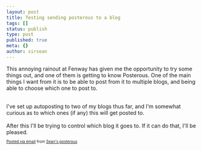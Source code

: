 ```yaml
---
layout: post
title: Testing sending posterous to a blog
tags: []
status: publish
type: post
published: true
meta: {}
author: sirsean
---
```

This annoying rainout at Fenway has given me the opportunity to try some things out, and one of them is getting to know Posterous. One of the main things I want from it is to be able to post from it to multiple blogs, and being able to choose which one to post to. <div>  <br /></div><div>I&#39;ve set up autoposting to two of my blogs thus far, and I&#39;m somewhat curious as to which ones (if any) this will get posted to.</div><div><br /></div><div>After this I&#39;ll be trying to control which blog it goes to. If it can do that, I&#39;ll be pleased.</div><p style="font-size: 10px;">  <a href="http://posterous.com">Posted via email</a>   from <a href="http://sirsean.posterous.com/testing-sending-posterous-to-a-blog">Sean's posterous</a>  </p>

